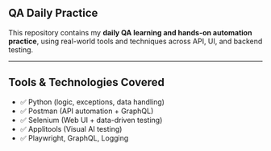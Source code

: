 ## QA Daily Practice ##

This repository contains my **daily QA learning and hands-on automation practice**, using real-world tools and techniques across API, UI, and backend testing.

---

##  Tools & Technologies Covered  ##

- ✅ Python (logic, exceptions, data handling)
- ✅ Postman (API automation + GraphQL)
- ✅ Selenium (Web UI + data-driven testing)
- ✅ Applitools (Visual AI testing)
- ✅ Playwright, GraphQL, Logging 

